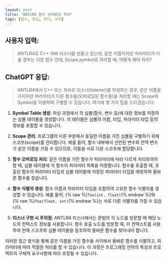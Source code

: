 ```yaml
---
layout: post
title: "ANTLR4 함수 오버로딩 처리"
tags: [함수, 로딩, 처리, 오버]
---
```


## 사용자 입력:
> ANTLR4로 C++ 자바 리스너를 만들고 있는데, 같은 이름이지만 파라미터가 다를 경우는 다른 함수 인데, Scope,symbol로 처리할 때, 어떻게 해야 하지?

## ChatGPT 응답:
> ANTLR4에서 C++ 또는 자바로 리스너(listener)를 작성하는 경우, 같은 이름을 가지지만 파라미터가 다른 함수들(오버로딩된 함수들)을 처리할 때는 Scope와 Symbol을 이용하여 구별할 수 있습니다. 여기에 몇 가지 팁을 드리겠습니다:

1. **Symbol Table 생성**: 파싱 과정에서 각 심볼(함수, 변수 등)에 대한 정보를 저장하는 심볼 테이블을 생성합니다. 이 테이블은 심볼의 이름, 타입, 파라미터 타입 등의 정보를 포함할 수 있습니다.

2. **Scope 관리**: 프로그램의 다른 부분에서 동일한 이름을 가진 심볼을 구별하기 위해 스코프(scope)를 관리합니다. 예를 들어, 함수 내부에서 선언된 변수와 전역 변수가 같은 이름을 가질 수 있으므로, 이들을 서로 다른 스코프에 할당합니다.

3. **함수 오버로딩 처리**: 같은 이름을 가진 함수가 파라미터에 따라 다르게 처리되어야 할 때, 심볼 테이블에 각 함수의 파라미터 목록을 저장합니다. 함수를 호출할 때, 호출된 함수의 파라미터 타입과 심볼 테이블에 저장된 파라미터 타입을 매칭하여 올바른 함수를 찾습니다.

4. **함수 식별자 생성**: 함수 이름과 파라미터 타입을 조합하여 고유한 함수 식별자를 생성할 수 있습니다. 예를 들어, {% raw %}`foo(int, float)`{% endraw %}와 {% raw %}`foo(float, int)`{% endraw %}는 서로 다른 식별자를 가질 수 있습니다.

5. **리스너 구현 시 주의점**: ANTLR4 리스너에서는 문법의 각 노드를 방문할 때 해당 노드의 컨텍스트 정보를 사용합니다. 함수 호출 노드를 방문할 때, 이 컨텍스트를 사용하여 현재 스코프와 심볼 테이블을 참조하여 올바른 함수를 찾아내야 합니다.

이러한 접근 방식을 통해 같은 이름을 가진 함수들 사이에서 올바른 함수를 식별하고, 파라미터에 따라 적절한 처리를 할 수 있습니다. 이 과정은 프로그래밍 언어의 특성과 프로젝트의 구체적 요구사항에 따라 조정될 수 있습니다.

